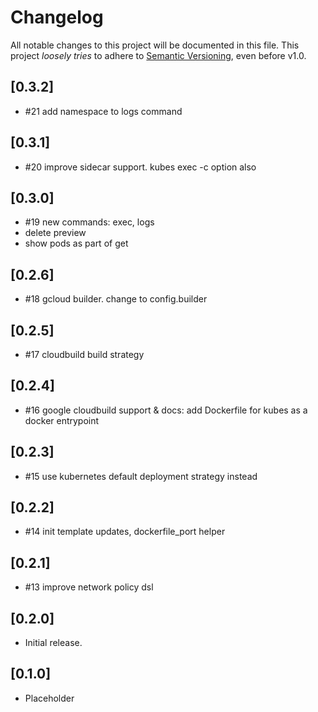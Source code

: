 # Changelog

All notable changes to this project will be documented in this file.
This project *loosely tries* to adhere to [Semantic Versioning](http://semver.org/), even before v1.0.

## [0.3.2]
- #21 add namespace to logs command

## [0.3.1]
- #20 improve sidecar support. kubes exec -c option also

## [0.3.0]
- #19 new commands: exec, logs
- delete preview
- show pods as part of get

## [0.2.6]
- #18 gcloud builder. change to config.builder

## [0.2.5]
- #17 cloudbuild build strategy

## [0.2.4]
- #16 google cloudbuild support & docs: add Dockerfile for kubes as a docker entrypoint

## [0.2.3]
- #15 use kubernetes default deployment strategy instead

## [0.2.2]
- #14 init template updates, dockerfile_port helper

## [0.2.1]
- #13 improve network policy dsl

## [0.2.0]
- Initial release.

## [0.1.0]
- Placeholder
